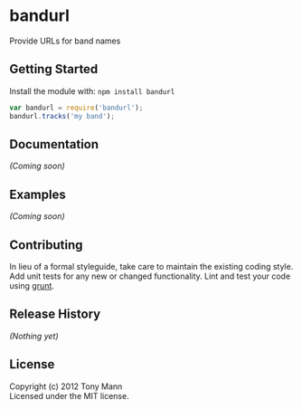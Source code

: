 # bandurl

Provide URLs for band names

## Getting Started
Install the module with: `npm install bandurl`

```javascript
var bandurl = require('bandurl');
bandurl.tracks('my band');
```

## Documentation
_(Coming soon)_

## Examples
_(Coming soon)_

## Contributing
In lieu of a formal styleguide, take care to maintain the existing coding style. Add unit tests for any new or changed functionality. Lint and test your code using [grunt](https://github.com/cowboy/grunt).

## Release History
_(Nothing yet)_

## License
Copyright (c) 2012 Tony Mann  
Licensed under the MIT license.
